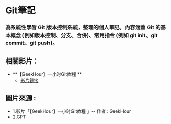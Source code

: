 # Git筆記

### 為系統性學習 Git 版本控制系統，整理的個人筆記。內容涵蓋 Git 的基本概念 (例如版本控制、分支、合併)、常用指令 (例如 git init、git commit、git push)。

## 相關影片：
- **【GeekHour】一小时Git教程 **
  - [影片鏈接](https://www.bilibili.com/video/BV1HM411377j?spm_id_from=333.788.videopod.sections&vd_source=a6cbb8d6eb12bab9b5314690e3b03bd2)
## 圖片來源 :
 - 1.影片「【GeekHour】一小时Git教程 」-- 作者 : GeekHour
 - 2.GPT

